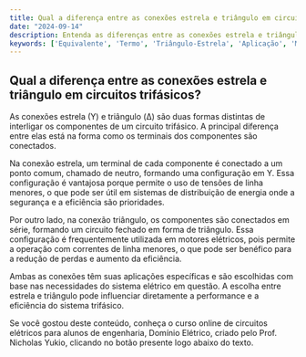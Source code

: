```yaml
---
title: Qual a diferença entre as conexões estrela e triângulo em circuitos trifásicos?
date: "2024-09-14"
description: Entenda as diferenças entre as conexões estrela e triângulo em circuitos trifásicos e suas aplicações práticas.
keywords: ['Equivalente', 'Termo', 'Triângulo-Estrela', 'Aplicação', 'Monofásico', 'Trifásico', 'Estrela-Triângulo']
---
```


## Qual a diferença entre as conexões estrela e triângulo em circuitos trifásicos?

As conexões estrela (Y) e triângulo (Δ) são duas formas distintas de interligar os componentes de um circuito trifásico. A principal diferença entre elas está na forma como os terminais dos componentes são conectados.

Na conexão estrela, um terminal de cada componente é conectado a um ponto comum, chamado de neutro, formando uma configuração em Y. Essa configuração é vantajosa porque permite o uso de tensões de linha menores, o que pode ser útil em sistemas de distribuição de energia onde a segurança e a eficiência são prioridades.

Por outro lado, na conexão triângulo, os componentes são conectados em série, formando um circuito fechado em forma de triângulo. Essa configuração é frequentemente utilizada em motores elétricos, pois permite a operação com correntes de linha menores, o que pode ser benéfico para a redução de perdas e aumento da eficiência.

Ambas as conexões têm suas aplicações específicas e são escolhidas com base nas necessidades do sistema elétrico em questão. A escolha entre estrela e triângulo pode influenciar diretamente a performance e a eficiência do sistema trifásico.

Se você gostou deste conteúdo, conheça o curso online de circuitos elétricos para alunos de engenharia, Domínio Elétrico, criado pelo Prof. Nicholas Yukio, clicando no botão presente logo abaixo do texto.